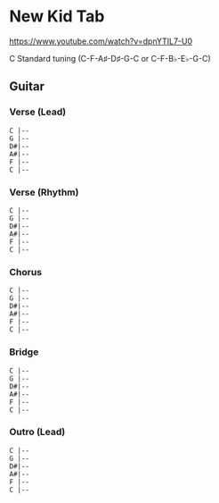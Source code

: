 
# New Kid Tab

<https://www.youtube.com/watch?v=dpnYTIL7-U0>

C Standard tuning (C-F-A♯-D♯-G-C or C-F-B♭-E♭-G-C)

## Guitar
  
### Verse (Lead)

    C |--
    G |--
    D#|--
    A#|--
    F |--
    C |--

### Verse (Rhythm)

    C |--
    G |--
    D#|--
    A#|--
    F |--
    C |--

### Chorus

    C |--
    G |--
    D#|--
    A#|--
    F |--
    C |--

### Bridge

    C |--
    G |--
    D#|--
    A#|--
    F |--
    C |--

### Outro (Lead)

    C |--
    G |--
    D#|--
    A#|--
    F |--
    C |--
